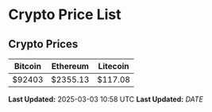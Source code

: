 # Crypto Price List

## Crypto Prices
| Bitcoin | Ethereum | Litecoin |
| ------- | -------- | -------- |
| $92403 | $2355.13 | $117.08 |
**Last Updated:** 2025-03-03 10:58 UTC
**Last Updated:** $DATE$

